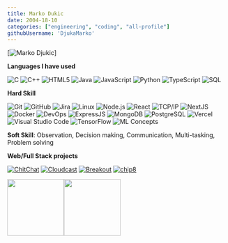 ```yaml
---
title: Marko Dukic
date: 2004-18-10
categories: ["engineering", "coding", "all-profile"]
githubUsername: 'DjukaMarko'
---
```


[![Marko Djukic](https://img.shields.io/badge/-Marko%20Djukic-000000?style=for-the-badge&logo=react&logoColor=white)]

**Languages I have used**

![C](https://img.shields.io/badge/-C-000000?style=for-the-badge&logo=C)
![C++](https://img.shields.io/badge/-C++-000000?style=for-the-badge&logo=C%2B%2B&logoColor=00599C)
![HTML5](https://img.shields.io/badge/-HTML5-000000?style=for-the-badge&logo=HTML5)
![Java](https://img.shields.io/badge/-Java-000000?style=for-the-badge&logo=Java&logoColor=007396)
![JavaScript](https://img.shields.io/badge/-JavaScript-000000?style=for-the-badge&logo=javascript)
![Python](https://img.shields.io/badge/-Python-000000?style=for-the-badge&logo=python)
![TypeScript](https://img.shields.io/badge/-TypeScript-000000?style=for-the-badge&logo=typescript&logoColor=007ACC)
![SQL](https://img.shields.io/badge/-SQL-000000?style=for-the-badge&logo=MySQL)

**Hard Skill**

![Git](https://img.shields.io/badge/-Git-000000?style=for-the-badge&logo=git&logoColor=F05032)
![GitHub](https://img.shields.io/badge/-GitHub-000000?style=for-the-badge&logo=github&logoColor=FFFFFF)
![Jira](https://img.shields.io/badge/-Jira-000000?style=for-the-badge&logo=jira-software&logoColor=white&logoColor=0052CC)
![Linux](https://img.shields.io/badge/-Linux-000000?style=for-the-badge&logo=linux&logoColor=FCC624)
![Node.js](https://img.shields.io/badge/-Node.js-000000?style=for-the-badge&logo=node.js&logoColor=339933)
![React](https://img.shields.io/badge/-React-000000?style=for-the-badge&logo=React&logoColor=61DAFB)
![TCP/IP](https://img.shields.io/badge/-TCP/IP-000000?style=for-the-badge&logo=cisco)
![NextJS](https://img.shields.io/badge/next.js-000000?style=for-the-badge&logo=nextdotjs)
![Docker](https://img.shields.io/badge/Docker-000000?style=for-the-badge&logo=docker)
![DevOps](https://img.shields.io/badge/-DevOps-000000?style=for-the-badge)
![ExpressJS](https://img.shields.io/badge/Express-000000?style=for-the-badge&logo=express)
![MongoDB](https://img.shields.io/badge/MongoDB-000000?style=for-the-badge&logo=mongodb)
![PostgreSQL](https://img.shields.io/badge/-PostgreSQL-000000?style=for-the-badge)
![Vercel](https://img.shields.io/badge/-Vercel-000000?style=for-the-badge)
![Visual Studio Code](https://img.shields.io/badge/-VSCode-000000?style=for-the-badge)
![TensorFlow](https://img.shields.io/badge/-TensorFlow-000000?style=for-the-badge)
![ML Concepts](https://img.shields.io/badge/-ML-000000?style=for-the-badge)

**Soft Skill**:
Observation,
Decision making,
Communication,
Multi-tasking,
Problem solving

**Web/Full Stack projects**

[![ChitChat](https://img.shields.io/badge/%F0%9F%92%AC-ChitChat-000000?style=flat)](https://github.com/DjukaMarko/ChitChat)
[![Cloudcast](https://img.shields.io/badge/%F0%9F%8C%A1%EF%B8%8F-Cloudcast-000000?style=flat)](https://github.com/DjukaMarko/Weather-Station)
[![Breakout](https://img.shields.io/badge/%F0%9F%91%BE-Breakout-000000)](https://github.com/DjukaMarko/Breakout)
[![chip8](https://img.shields.io/badge/%F0%9F%96%A5%EF%B8%8F-Chip8-000000)](https://github.com/DjukaMarko/chip8)


<img align="" height='130px' src="https://github-readme-stats.vercel.app/api?username=DjukaMarko&hide_title=true&show_icons=true&include_all_commits=true&line_height=21&bg_color=0,EC6C6C,FFD479,FFFC79,73FA79" /><img align="" height='130px' src="https://github-readme-stats.vercel.app/api/top-langs/?username=DjukaMarko&hide_title=true&layout=compact&bg_color=0,73FA79,73FDFF,7A81FF" />
